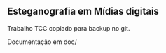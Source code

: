 ## Esteganografia em Mídias digitais

Trabalho TCC copiado para backup no git.

Documentação em doc/
